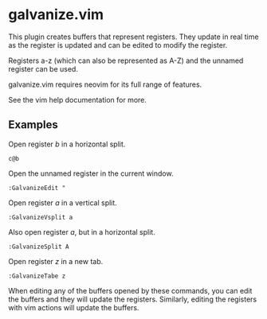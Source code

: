# galvanize.vim

This plugin creates buffers that represent registers. They update in real time
as the register is updated and can be edited to modify the register.

Registers a-z (which can also be represented as A-Z) and the unnamed register
can be used.

galvanize.vim requires neovim for its full range of features.

See the vim help documentation for more.

## Examples

Open register *b* in a horizontal split.
```
c@b
```

Open the unnamed register in the current window.
```
:GalvanizeEdit "
```

Open register *a* in a vertical split.
```
:GalvanizeVsplit a
```

Also open register *a*, but in a horizontal split.
```
:GalvanizeSplit A
```

Open register *z* in a new tab.
```
:GalvanizeTabe z
```

When editing any of the buffers opened by these commands, you can edit the
buffers and they will update the registers. Similarly, editing the registers
with vim actions will update the buffers.
